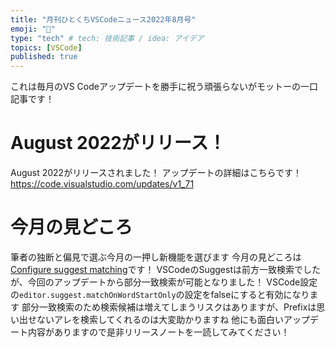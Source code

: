 ```yaml
---
title: "月刊ひとくちVSCodeニュース2022年8月号"
emoji: "👻"
type: "tech" # tech: 技術記事 / idea: アイデア
topics: [VSCode]
published: true
---
```



これは毎月のVS Codeアップデートを勝手に祝う頑張らないがモットーの一口記事です！

# August 2022がリリース！

August 2022がリリースされました！
アップデートの詳細はこちらです！
https://code.visualstudio.com/updates/v1_71

# 今月の見どころ

筆者の独断と偏見で選ぶ今月の一押し新機能を選びます
今月の見どころは[Configure suggest matching](https://code.visualstudio.com/updates/v1_71#_configure-suggest-matching)です！
VSCodeのSuggestは前方一致検索でしたが、今回のアップデートから部分一致検索が可能となりました！
VSCode設定の`editor.suggest.matchOnWordStartOnly`の設定をfalseにすると有効になります
部分一致検索のため検索候補は増えてしまうリスクはありますが、Prefixは思い出せないアレを検索してくれるのは大変助かりますね
他にも面白いアップデート内容がありますので是非リリースノートを一読してみてください！
